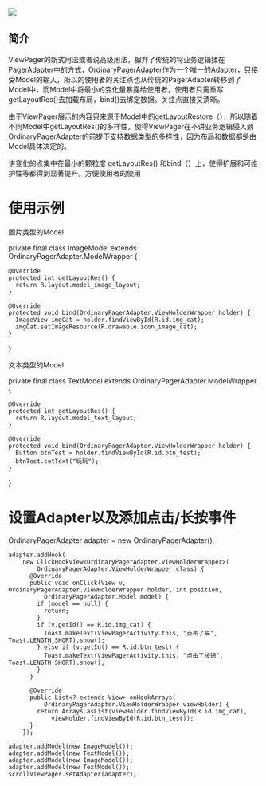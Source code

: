 ![](./images/ViewPager.gif)

## 简介
ViewPager的新式用法或者说高级用法，摒弃了传统的将业务逻辑揉在PagerAdapter中的方式，OrdinaryPagerAdapter作为一个唯一的Adapter，只接受Model的输入，所以的使用者的关注点也从传统的PagerAdapter转移到了Model中，而Model中将最小的变化量暴露给使用者，使用者只需重写getLayoutRes()去加载布局，bind()去绑定数据。关注点直接又清晰。


由于ViewPager展示的内容只来源于Model中的getLayoutRestore（），所以随着不同Model中getLayoutRes()的多样性，使得ViewPager在不讲业务逻辑侵入到OrdinaryPagerAdapter的前提下支持数据类型的多样性，因为布局和数据都是由Model具体决定的。

讲变化的点集中在最小的颗粒度 getLayoutRes() 和bind（）上，使得扩展和可维护性等都得到显著提升。方便使用者的使用


# 使用示例

图片类型的Model

private final class ImageModel extends OrdinaryPagerAdapter.ModelWrapper {

    @Override
    protected int getLayoutRes() {
      return R.layout.model_image_layout;
    }

    @Override
    protected void bind(OrdinaryPagerAdapter.ViewHolderWrapper holder) {
      ImageView imgCat = holder.findViewById(R.id.img_cat);
      imgCat.setImageResource(R.drawable.icon_image_cat);
    }
  }

文本类型的Model

  private final class TextModel extends OrdinaryPagerAdapter.ModelWrapper {

    @Override
    protected int getLayoutRes() {
      return R.layout.model_text_layout;
    }

    @Override
    protected void bind(OrdinaryPagerAdapter.ViewHolderWrapper holder) {
      Button btnTest = holder.findViewById(R.id.btn_test);
      btnTest.setText("玩玩");
    }
  }
  
  
#   设置Adapter以及添加点击/长按事件
  
  OrdinaryPagerAdapter adapter = new OrdinaryPagerAdapter();
  
    adapter.addHook(
        new ClickHookView<OrdinaryPagerAdapter.ViewHolderWrapper>(
            OrdinaryPagerAdapter.ViewHolderWrapper.class) {
          @Override
          public void onClick(View v, OrdinaryPagerAdapter.ViewHolderWrapper holder, int position,
              OrdinaryPagerAdapter.Model model) {
            if (model == null) {
              return;
            }
            if (v.getId() == R.id.img_cat) {
              Toast.makeText(ViewPagerActivity.this, "点击了猫", Toast.LENGTH_SHORT).show();
            } else if (v.getId() == R.id.btn_test) {
              Toast.makeText(ViewPagerActivity.this, "点击了按钮", Toast.LENGTH_SHORT).show();
            }
          }

          @Override
          public List<? extends View> onHookArrays(
              OrdinaryPagerAdapter.ViewHolderWrapper viewHolder) {
            return Arrays.asList(viewHolder.findViewById(R.id.img_cat),
                viewHolder.findViewById(R.id.btn_test));
          }
        });
    
    adapter.addModel(new ImageModel());
    adapter.addModel(new TextModel());
    adapter.addModel(new ImageModel());
    adapter.addModel(new TextModel());
    scrollViewPager.setAdapter(adapter);
    
